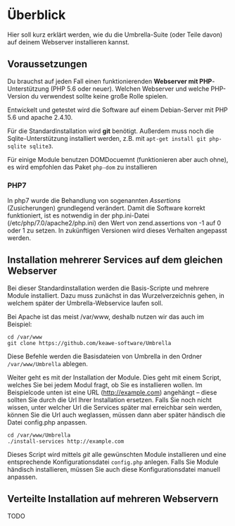 # Überblick

Hier soll kurz erklärt werden, wie du die Umbrella-Suite (oder Teile davon) auf deinem Webserver installieren kannst.

## Voraussetzungen

Du brauchst auf jeden Fall einen funktionierenden **Webserver mit PHP**-Unterstützung (PHP 5.6 oder neuer).
Welchen Webserver und welche PHP-Version du verwendest sollte keine große Rolle spielen.

Entwickelt und getestet wird die Software auf einem Debian-Server mit PHP 5.6 und apache 2.4.10.

Für die Standardinstallation wird **git** benötigt.
Außerdem muss noch die Sqlite-Unterstützung installiert werden, z.B. mit `apt-get install git php-sqlite sqlite3`.

Für einige Module benutzen DOMDocuemnt (funktionieren aber auch ohne), es wird empfohlen das Paket `php-dom` zu installieren


### PHP7

In php7 wurde die Behandlung von sogenannten *Assertions* (Zusicherungen) grundlegend verändert. Damit die Software korrekt funktioniert, ist es notwendig in der php.ini-Datei (/etc/php/7.0/apache2/php.ini) den Wert von zend.assertions von -1 auf 0 oder 1 zu setzen.
In zukünftigen Versionen wird dieses Verhalten angepasst werden.

## Installation mehrerer Services auf dem gleichen Webserver

Bei dieser Standardinstallation werden die Basis-Scripte und mehrere Module installiert.
Dazu muss zunächst in das Wurzelverzeichnis gehen, in welchem später der Umbrella-Webservice laufen soll.

Bei Apache ist das meist /var/www, deshalb nutzen wir das auch im Beispiel:

```
cd /var/www
git clone https://github.com/keawe-software/Umbrella
```

Diese Befehle werden die Basisdateien von Umbrella in den Ordner `/var/www/Umbrella` ablegen.

Weiter geht es mit der Installation der Module. 
Dies geht mit einem Script, welches Sie bei jedem Modul fragt, ob Sie es installieren wollen.
Im Beispielcode unten ist eine URL (http://example.com) angehängt – diese sollten Sie durch die Url Ihrer Installation ersetzen.
Falls Sie noch nicht wissen, unter welcher Url die Services später mal erreichbar sein werden, können Sie die Url auch weglassen, müssen dann aber später händisch die Datei config.php anpassen.

```
cd /var/www/Umbrella
./install-services http://example.com
```

Dieses Script wird mittels *git* alle gewünschten Module installieren und eine entsprechende Konfigurationsdatei `config.php` anlegen. 
Falls Sie Module händisch installieren, müssen Sie auch diese Konfigurationsdatei manuell anpassen.

## Verteilte Installation auf mehreren Webservern

TODO